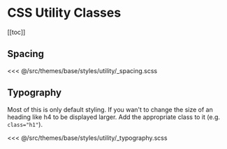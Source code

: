 # CSS Utility Classes

[[toc]]

## Spacing

<!-- prettier-ignore -->
<<< @/src/themes/base/styles/utility/_spacing.scss

## Typography

Most of this is only default styling. If you wan't to change the size of an heading like h4 to be displayed larger. Add the appropriate class to it (e.g. `class="h1"`).

<!-- prettier-ignore -->
<<< @/src/themes/base/styles/utility/_typography.scss
